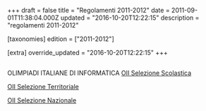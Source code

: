 +++
draft = false
title = "Regolamenti 2011-2012"
date = 2011-09-01T11:38:04.000Z
updated = "2016-10-20T12:22:15"
description = "regolamenti 2011-2012"

[taxonomies]
edition = ["2011-2012"]

[extra]
override_updated = "2016-10-20T12:22:15"
+++
##

OLIMPIADI ITALIANE DI INFORMATICA
[OII Selezione Scolastica](/oldsite/129/OII-RegSelScolastica_dic2011%281%29.pdf)

[OII Selezione Territoriale](/oldsite/129/OII-RegSelTerritoriale.pdf)

[OII Selezione Nazionale](/oldsite/129/OII-Reg_%20Sel_%20Naz_%202012.pdf)
